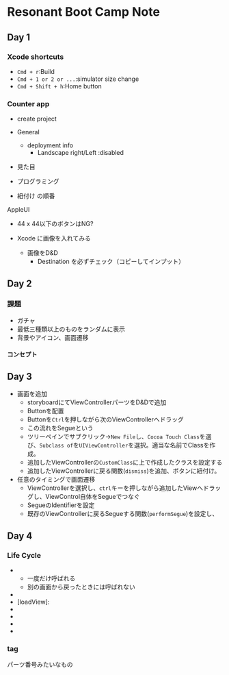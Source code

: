 # Resonant Boot Camp Note
## Day 1
### Xcode shortcuts
- `Cmd + r`:Build
- `Cmd + 1 or 2 or ...`:simulator size change
- `Cmd + Shift + h`:Home button

### Counter app
- create project
- General
    + deployment info
        * Landscape right/Left :disabled

- 見た目
- プログラミング
- 紐付け
の順番

AppleUI
- 44 x 44以下のボタンはNG?

- Xcode に画像を入れてみる
    + 画像をD&D
        * Destination を必ずチェック（コピーしてインプット）

## Day 2
### 課題
- ガチャ
- 最低三種類以上のものをランダムに表示
- 背景やアイコン、画面遷移

#### コンセプト

## Day 3
- 画面を追加
    - storyboardにてViewControllerパーツをD&Dで追加
    - Buttonを配置
    - Buttonを`Ctrl`を押しながら次のViewControllerへドラッグ
    - この流れをSegueという
    - ツリーペインでサブクリック->`New File`し、`Cocoa Touch Class`を選び、`Subclass of`を`UIViewController`を選択。適当な名前でClassを作成。
    - 追加したViewControllerの`CustomClass`に上で作成したクラスを設定する
    - 追加したViewControllerに戻る関数(`dismiss`)を追加、ボタンに紐付け。
- 任意のタイミングで画面遷移
    - ViewControllerを選択し、`ctrl`キーを押しながら追加したViewへドラッグし、ViewControl自体をSegueでつなぐ
    - SegueのIdentifierを設定
    - 既存のViewControllerに戻るSegueする関数(`performSegue`)を設定し、

## Day 4
### Life Cycle
- [viewDidLoad]:Viewがロードされたときに呼ばれる（ほぼコンストラクタ）
    + 一度だけ呼ばれる
    + 別の画面から戻ったときには呼ばれない
- [didReceiveMemoryWarning]:メモリがやばいときに呼ばれる
- [loadView]:
- [viewWillAppear]:Viewが表示されるときに呼ばれる
- [viewDidAppear]:Viewが表示されるときに呼ばれる
- [viewWillDisappear]:Viewが消えるときに
- [viewDidDisappear]:Viewが消えるときに

### tag
パーツ番号みたいなもの
